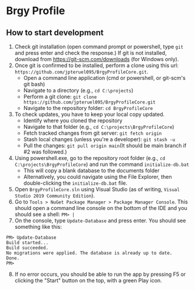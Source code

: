 # Brgy Profile

## How to start development
1. Check git installation (open command prompt or powershell, type `git` and press enter and check the response.) If git is not installed, download from https://git-scm.com/downloads (for Windows only).
2. Once git is confirmed to be installed, perform a clone using this url: `https://github.com/jpteruel095/BrgyProfileCore.git`.
    * Open a command line application (cmd or powershell, or git-scm's git bash)
    * Navigate to a directory (e.g., `cd C:\projects`)
    * Perform a git clone: `git clone https://github.com/jpteruel095/BrgyProfileCore.git`
    * Navigate to the repository folder: `cd BrgyProfileCore`
3. To check updates, you have to keep your local copy updated.
    * Identify where you cloned the repository
    * Navigate to that folder (e.g., `cd C:\projects\BrgyProfileCore`)
    * Fetch tracked changes from git server: `git fetch origin`
    * Stash local changes (unless you're a developer): `git stash -u`
    * Pull the changes: `git pull origin main`(It should be main branch if #2 was followed.)
4. Using powershell.exe, go to the repository root folder (e.g., `cd C:\projects\BrgyProfileCore`) and run the command `initialize-db.bat`
    * This will copy a blank database to the documents folder
    * Alternatively, you could navigate using the File Explorer, then double-clicking the `initialize-db.bat` file.
5. Open `BrgyProfileCore.sln` using Visual Studio (as of writing, `Visual Studio 2019 Community Edition`).
6. Go to `Tools > NuGet Package Manager > Package Manager Console`. This should open a command line console on the bottom of the IDE and you should see a shell: `PM> |`
7. On the console, type `Update-Database` and press enter. You should see something like this:
```
PM> Update-Database
Build started...
Build succeeded.
No migrations were applied. The database is already up to date.
Done.
PM> 
```
8. If no error occurs, you should be able to run the app by pressing F5 or clicking the "Start" button on the top, with a green Play icon.